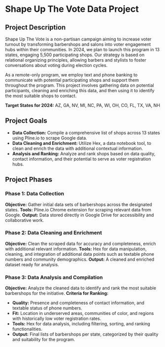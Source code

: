 # Shape Up The Vote Data Project

## Project Description
Shape Up The Vote is a non-partisan campaign aiming to increase voter turnout by transforming barbershops and salons into voter engagement hubs within their communities. In 2024, we plan to launch this program in 13 states, engaging 5,500 participating shops. Our strategy is based on relational organizing principles, allowing barbers and stylists to foster conversations about voting during election cycles.

As a remote-only program, we employ text and phone banking to communicate with potential participating shops and support them throughout the program. This project involves gathering data on potential participants, cleaning and enriching this data, and then using it to identify the most suitable shops to contact.

**Target States for 2024:** AZ, GA, NV, MI, NC, PA, WI, OH, CO, FL, TX, VA, NH

## Project Goals
- **Data Collection:** Compile a comprehensive list of shops across 13 states using Pline.io to scrape Google data.
- **Data Cleaning and Enrichment:** Utilize Hex, a data notebook tool, to clean and enrich the data with additional contextual information.
- **Analysis and Ranking:** Analyze and rank shops based on data quality, contact information, and their potential to serve as voter registration hubs.

## Project Phases

### Phase 1: Data Collection
**Objective:** Gather initial data sets of barbershops across the designated states.
**Tools:** Pline.io Chrome extension for scraping relevant data from Google.
**Output:** Data stored directly in Google Drive for accessibility and collaborative work.

### Phase 2: Data Cleaning and Enrichment
**Objective:** Clean the scraped data for accuracy and completeness, enrich with additional relevant information.
**Tools:** Hex for data manipulation, cleaning, and integration of additional data points such as textable phone numbers and community demographics.
**Output:** A cleaned and enriched dataset ready for analysis.

### Phase 3: Data Analysis and Compilation
**Objective:** Analyze the cleaned data to identify and rank the most suitable barbershops for the initiative.
**Criteria for Ranking:**
- **Quality:** Presence and completeness of contact information, and textable status of phone numbers.
- **Fit:** Location in underserved areas, communities of color, and regions with historically low voter registration rates.
- **Tools:** Hex for data analysis, including filtering, sorting, and ranking functionalities.
- **Output:** Final lists of barbershops per state, categorized by their quality and suitability for the program.
